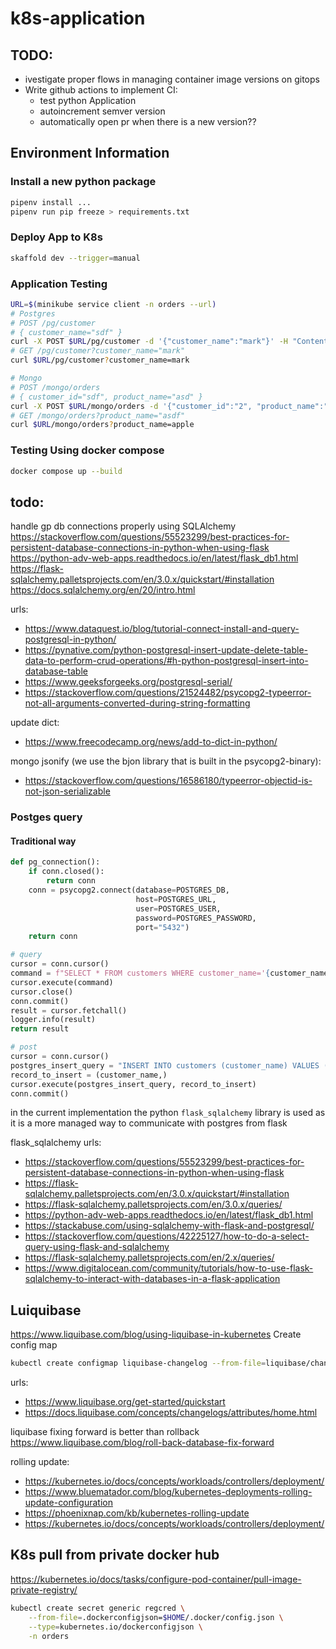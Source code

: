 # k8s-application

## TODO:
- ivestigate proper flows in managing container image versions on gitops
- Write github actions to implement CI:
  - test python Application
  - autoincrement semver version
  - automatically open pr when there is a new version??

## Environment Information

### Install a new python package

``` bash
pipenv install ...
pipenv run pip freeze > requirements.txt
```

### Deploy App to K8s 
``` bash
skaffold dev --trigger=manual
```

### Application Testing

``` bash
URL=$(minikube service client -n orders --url)
# Postgres
# POST /pg/customer
# { customer_name="sdf" }
curl -X POST $URL/pg/customer -d '{"customer_name":"mark"}' -H "Content-Type: application/json"
# GET /pg/customer?customer_name="mark"
curl $URL/pg/customer?customer_name=mark

# Mongo
# POST /mongo/orders
# { customer_id="sdf", product_name="asd" }
curl -X POST $URL/mongo/orders -d '{"customer_id":"2", "product_name":"apple"}' -H "Content-Type: application/json"
# GET /mongo/orders?product_name="asdf"
curl $URL/mongo/orders?product_name=apple
```

### Testing Using docker compose

``` bash 
docker compose up --build 
```

## todo:
handle gp db connections properly using SQLAlchemy
https://stackoverflow.com/questions/55523299/best-practices-for-persistent-database-connections-in-python-when-using-flask
https://python-adv-web-apps.readthedocs.io/en/latest/flask_db1.html
https://flask-sqlalchemy.palletsprojects.com/en/3.0.x/quickstart/#installation
https://docs.sqlalchemy.org/en/20/intro.html



urls:
- https://www.dataquest.io/blog/tutorial-connect-install-and-query-postgresql-in-python/
- https://pynative.com/python-postgresql-insert-update-delete-table-data-to-perform-crud-operations/#h-python-postgresql-insert-into-database-table
- https://www.geeksforgeeks.org/postgresql-serial/
- https://stackoverflow.com/questions/21524482/psycopg2-typeerror-not-all-arguments-converted-during-string-formatting


update dict:
- https://www.freecodecamp.org/news/add-to-dict-in-python/

mongo jsonify (we use the bjon library that is built in the psycopg2-binary):
- https://stackoverflow.com/questions/16586180/typeerror-objectid-is-not-json-serializable


### Postges query
#### Traditional way
``` python
def pg_connection():
    if conn.closed():
        return conn
    conn = psycopg2.connect(database=POSTGRES_DB,
                            host=POSTGRES_URL,
                            user=POSTGRES_USER,
                            password=POSTGRES_PASSWORD,
                            port="5432")
    return conn

# query
cursor = conn.cursor()
command = f"SELECT * FROM customers WHERE customer_name='{customer_name}'"
cursor.execute(command)
cursor.close()
conn.commit()
result = cursor.fetchall()
logger.info(result)
return result

# post
cursor = conn.cursor()
postgres_insert_query = "INSERT INTO customers (customer_name) VALUES (%s)"
record_to_insert = (customer_name,)
cursor.execute(postgres_insert_query, record_to_insert)
conn.commit()
```

in the current implementation the python `flask_sqlalchemy` library is used as it is a more managed way to communicate with postgres from flask

flask_sqlalchemy urls:
- https://stackoverflow.com/questions/55523299/best-practices-for-persistent-database-connections-in-python-when-using-flask
- https://flask-sqlalchemy.palletsprojects.com/en/3.0.x/quickstart/#installation
- https://flask-sqlalchemy.palletsprojects.com/en/3.0.x/queries/
- https://python-adv-web-apps.readthedocs.io/en/latest/flask_db1.html
- https://stackabuse.com/using-sqlalchemy-with-flask-and-postgresql/
- https://stackoverflow.com/questions/42225127/how-to-do-a-select-query-using-flask-and-sqlalchemy
- https://flask-sqlalchemy.palletsprojects.com/en/2.x/queries/
- https://www.digitalocean.com/community/tutorials/how-to-use-flask-sqlalchemy-to-interact-with-databases-in-a-flask-application


## Luiquibase
https://www.liquibase.com/blog/using-liquibase-in-kubernetes
Create config map
``` bash
kubectl create configmap liquibase-changelog --from-file=liquibase/changelog.xml -n orders -o yaml --dry-run=client  | kubectl apply -f -
```

urls:
- https://www.liquibase.org/get-started/quickstart
- https://docs.liquibase.com/concepts/changelogs/attributes/home.html

liquibase fixing forward is better than rollback
https://www.liquibase.com/blog/roll-back-database-fix-forward

rolling update: 
- https://kubernetes.io/docs/concepts/workloads/controllers/deployment/
- https://www.bluematador.com/blog/kubernetes-deployments-rolling-update-configuration
- https://phoenixnap.com/kb/kubernetes-rolling-update
- https://kubernetes.io/docs/concepts/workloads/controllers/deployment/


## K8s pull from private docker hub
https://kubernetes.io/docs/tasks/configure-pod-container/pull-image-private-registry/
``` bash
kubectl create secret generic regcred \
    --from-file=.dockerconfigjson=$HOME/.docker/config.json \
    --type=kubernetes.io/dockerconfigjson \
    -n orders

```